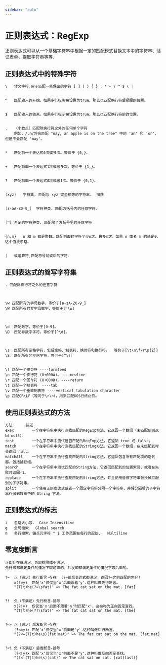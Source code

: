 ```yaml
---
sidebar: "auto"
---
```


# 正则表达式：RegExp
正则表达式可以从一个基础字符串中根据一定的匹配模式替换文本中的字符串、验证表单、提取字符串等等.


## 正则表达式中的特殊字符

    \   转义字符,用于匹配一些保留的字符 [ ] ( ) { } . * + ? ^ $ \ |


    ^   匹配输入的开始。如果多行标志被设置为true，那么也匹配换行符后紧跟的位置。


    $   匹配输入的结束。如果多行标示被设置为true，那么也匹配换行符前的位置。


    .   （小数点）匹配除换行符之外的任何单个字符
        例如，/.n/将会匹配 "nay, an apple is on the tree" 中的 'an' 和 'on'，但是不会匹配 'nay'。


    *   匹配前一个表达式0次或多次。等价于 {0,}。


    +   匹配前面一个表达式1次或者多次。等价于 {1,}。


    ?   匹配前面一个表达式0次或者1次。等价于 {0,1}。


    (xyz)   字符集, 匹配与 xyz 完全相等的字符串.  捕获


    [z-aA-Z0-9_]  字符种类. 匹配方括号内的任意字符.


    [^] 否定的字符种类. 匹配除了方括号里的任意字符


    {n,m}   n 和 m 都是整数。匹配前面的字符至少n次，最多m次。如果 n 或者 m 的值是0， 这个值被忽略。


    |	或运算符,匹配符号前或后的字符.


## 正则表达式的简写字符集
    . 匹配除换行符之外的任意字符



    \w 匹配所有的字母数字，等价于[a-zA-Z0-9_]
    \W 匹配所有的非字母数字，等价于[^\w]



    \d  匹配数字。等价于[0-9]。
    \D  匹配非数字字符。等价于[^\d]。



    \s  匹配所有空格字符，包括空格、制表符、换页符和换行符。  等价于[\t\n\f\r\p{Z}]
    \S  匹配所有非空格字符，等价于[^\s]


    \f 匹配一个换页符 ----formfeed
    \n 匹配一个换行符 (U+000A)。----newline
    \r 匹配一个回车符 (U+000D)。----return
    \t 匹配一个制表符  ----tab
    \v 匹配一个垂直制表符 ----vertical tabulation character
    \p 匹配CR\LF（等同于\r\n），用来匹配DOS行终止符。



## 使用正则表达式的方法

    方法	    描述
    exec	    一个在字符串中执行查找匹配的RegExp方法，它返回一个数组（未匹配到则返回 null）。
    test	    一个在字符串中测试是否匹配的RegExp方法，它返回 true 或 false。
    match	    一个在字符串中执行查找匹配的String方法，它返回一个数组，在未匹配到时会返回 null。
    matchAll    一个在字符串中执行查找匹配的String方法，它返回包含所有匹配项的迭代器，包括捕获组。
    search	    一个在字符串中测试匹配的String方法，它返回匹配到的位置索引，或者在失败时返回-1。
    replace	    一个在字符串中执行查找匹配的String方法，并且使用替换字符串替换掉匹配到的子字符串。
    split	    一个使用正则表达式或者一个固定字符串分隔一个字符串，并将分隔后的子字符串存储到数组中的 String 方法。


## 正则表达式的标志

    i	忽略大小写.  Case Insensitive
    g	全局搜索.  Global search
    m	多行搜索。锚点元字符 ^ $ 工作范围在每行的起始.   Multiline


## 零宽度断言

    正即存在或满足，负即排除或不满足。
    先行即都满足条件的情况下取前面的，后发即都满足条件的情况下取后面的。

    ?=	正（满足）先行断言-存在  (?=前后表达式都满足，返回?=之前匹配的内容)
        x(?=y)  匹配'x'仅仅当'x'后面跟着'y'.这种叫做先行断言。
        "(T|t)he(?=\sfat)" => The fat cat sat on the mat. [fat]


    ?!	负（不满足）先行断言-排除
        x(?!y)  仅仅当'x'后面不跟着'y'时匹配'x'，这被称为正向否定查找。
        "(T|t)he(?!\sfat)" => The fat cat sat on the mat. [the]


    ?<=	正（满足）后发断言-存在
        (?<=y)x 匹配'x'仅仅当'x'前面是'y'.这种叫做后行断言。
        "(?<=(T|t)he\s)(fat|mat)" => The fat cat sat on the mat. [fat,mat]


    ?<!	负（不满足）后发断言-排除
        (?<!y)x 匹配'x'仅仅当'x'前面不是'y'.这种叫做反向否定查找。
        "(?<!(T|t)he\s)(cat)" => The cat sat on cat. [cat(last)]














